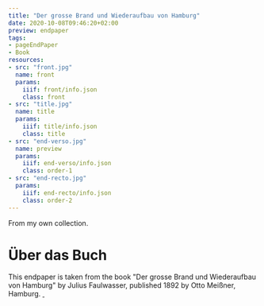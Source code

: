 ```yaml
---
title: "Der grosse Brand und Wiederaufbau von Hamburg"
date: 2020-10-08T09:46:20+02:00
preview: endpaper
tags:
- pageEndPaper
- Book
resources:
- src: "front.jpg"
  name: front
  params:
    iiif: front/info.json
    class: front
- src: "title.jpg"
  name: title
  params:
    iiif: title/info.json
    class: title
- src: "end-verso.jpg"
  name: preview
  params:
    iiif: end-verso/info.json
    class: order-1
- src: "end-recto.jpg"
  params:
    iiif: end-recto/info.json
    class: order-2
---
```


From my own collection.

# Über das Buch

This endpaper is taken from the book "Der grosse Brand und Wiederaufbau von Hamburg" by Julius Faulwasser, published 1892 by Otto Meißner, Hamburg. <a class="worldcat" href="http://www.worldcat.org/oclc/1152529039">&nbsp;</a>
